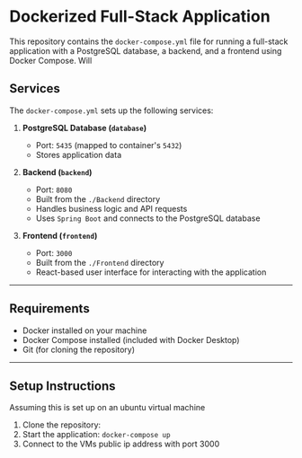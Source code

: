 # Dockerized Full-Stack Application

This repository contains the `docker-compose.yml` file for running a full-stack application with a PostgreSQL database, a backend, and a frontend using Docker Compose. Will 

## Services

The `docker-compose.yml` sets up the following services:

1. **PostgreSQL Database (`database`)**
   - Port: `5435` (mapped to container's `5432`)
   - Stores application data

2. **Backend (`backend`)**
   - Port: `8080`
   - Built from the `./Backend` directory
   - Handles business logic and API requests
   - Uses `Spring Boot` and connects to the PostgreSQL database

3. **Frontend (`frontend`)**
   - Port: `3000`
   - Built from the `./Frontend` directory
   - React-based user interface for interacting with the application

---

## Requirements

- Docker installed on your machine
- Docker Compose installed (included with Docker Desktop)
- Git (for cloning the repository)

---

## Setup Instructions

Assuming this is set up on an ubuntu virtual machine

1. Clone the repository:
2. Start the application:
   ```docker-compose up```
4. Connect to the VMs public ip address with port 3000
